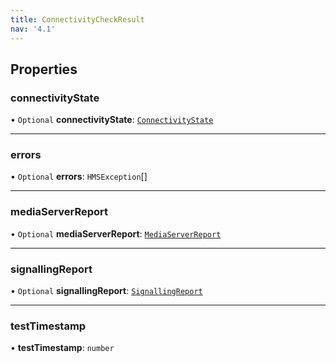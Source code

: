 ```yaml
---
title: ConnectivityCheckResult
nav: '4.1'
---
```


## Properties

### connectivityState

• `Optional` **connectivityState**: [`ConnectivityState`](/api-reference/javascript/v2/enums/ConnectivityState)

---

### errors

• `Optional` **errors**: `HMSException`[]

---

### mediaServerReport

• `Optional` **mediaServerReport**: [`MediaServerReport`](/api-reference/javascript/v2/interfaces/MediaServerReport)

---

### signallingReport

• `Optional` **signallingReport**: [`SignallingReport`](/api-reference/javascript/v2/interfaces/SignallingReport)

---

### testTimestamp

• **testTimestamp**: `number`
